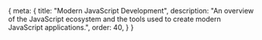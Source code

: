 <route>
{
	meta: {
		title: "Modern JavaScript Development",
		description: "An overview of the JavaScript ecosystem and the tools used to create modern JavaScript applications.",
		order: 40,
	}
}
</route>

<Title :title="$route.meta.title" :description="$route.meta.description" />

In the previous articles, we've mostly focused on the JavaScript language. In this and the following article, we'll instead focus on the development of JavaScript applications using modern tools and libraries. The goal of this article is to introduce you to the different concepts and tools that are used to build modern JavaScript applications. We could call this the JavaScript ecosystem.

> What exactly is the JavaScript ecosystem?

That's not an easy question to answer. The short answer is that it's the tools and libraries used to build JavaScript applications. To some extent, it's also the services we use; things like databases, authentication, deployment, hosting, etc. Everything's connected. 

What I'm going to more specifically talk about is:

- Runtime environments
- Package management
- Module systems
- Bundlers
- Transpilers
- Progressive Web Apps
- and the *Jamstack*

By the end of this article, I hope you'll better understand what all of that means. But, before we try to understand the *status quo*, I think it'll be helpful to look at how we got here.

## The transition to build tools

I want to quickly explain how JavaScript development transitioned to using build tools. It's not obvious why we would need build tools for JavaScript. After all, JavaScript was made for the web. You inline some JavaScript in a `<script>` tag within your HTML document or specify a `src` attribute on the script tag that points to a JavaScript file. That's it. The browser runs the code as soon as it's encountered; no compilation is required.

> What if we want to use libraries?

Well, we could download someone else's JavaScript file and load it with a `<script>` tag all the same. But admittedly, this is kind of a tedious process, especially if we have many libraries.

Other languages deal with this by having package managers, a command-line tool that can download and update packages (libraries). Python has pip, Java has Maven or Gradle, C# has NuGet, Rust has Cargo, and so and so forth.

But then again, these other languages also support **modules**. Meaning you can import code from another file or library, something that JavaScript lacks — or at least used to. 

> So, what changed?

[Node.js](https://nodejs.org/en/), a JavaScript runtime built on Chrome's V8 JavaScript engine, meant that you can run JavaScript without a browser, just like any other language.

Along with Node.js came npm, the Node Package Manager. It didn't take long for npm to have tens of thousands of packages and now well over a million packages. But these packages were made for Node.js, not for the browser. Still, many of the libraries could be used in either environment.

::: c note Note
We'll talk more in-depth about these concepts and others in the following chapters, so don't be alarmed if you still don't know what any of these things are.
:::

> Now we have a package manager in JavaScript, problem solved, right?

Well, not really. We still have two problems.

- Some libraries can't be used in the browser because they use the node module system (CommonJS), which isn't valid JavaScript syntax in the browser.
- It's still tedious to get the library's code from the `node_modules` folder, where all the NPM packages were installed.

Introducing: **Bundlers**.

> [Browserify](https://browserify.org/) lets you `require('modules')` in the browser by bundling up all of your dependencies.

The idea is simple enough. You resolve all the imports and bundle them into a single file. Now you can use NPM packages in the browser (assuming they're otherwise browser compatible).

Now we have package management, and we can take advantage of the large library of packages already made for Node.js. We can easily update our dependencies and bundle them into a single file for our web page. But that does mean we have a build step. We need tools to develop our applications now. So, in for a penny, in for a pound.


## JavaScript runtimes

In the following chapters, I want to introduce you to many of the common-day tools and libraries used in JavaScript development so that you'll recognize the names and be able to understand what's going on when you encounter them in the future. So, let's go back to JavaScript runtimes.

> As an asynchronous event-driven JavaScript runtime, [Node.js](https://nodejs.org/en/about/) is designed to build scalable network applications.
> HTTP is a first-class citizen in Node.js, designed with streaming and low latency in mind. This makes Node.js well suited for the foundation of a web library or framework.

Basically, we can have JavaScript on the server-side as well.

The most popular web framework for Node.js is [Express](https://expressjs.com/), but there are others like [Koa](), [Hapi](), [Fastify], and [NestJS]().

Node isn't only used for web servers. Its asynchronous and event-based nature means that it's a pretty good solution for any real-time application, especially those dealing with the web since HTTP is a first-class citizen.

Node.js isn't the only game in town. [Deno](https://deno.land/) (Node backward) was created by the original developer of Node.js, Ryan Dahl. Deno is built with Rust, but it still uses the V8 engine.

> Deno is a secure runtime for JavaScript and TypeScript.

Deno tries to solve some of the problems of Node.js, namely security and how it handles dependencies.

Deno isn't necessarily trying to compete with Node but rather provide an alternative. Deno might be a better environment for utility scripts, similar to Bash or Python.

## Package management

Let's talk about npm and some alternatives. First, what exactly is npm?

npm consists of three distinct components:

- The [website](https://www.npmjs.com/)
- The [CLI](https://docs.npmjs.com/cli/v7)
- The [registry](https://docs.npmjs.com/cli/v7/using-npm/registry)

We're going to focus on the CLI and what it can do.

The most common use-cases of the `npm` CLI are to
- Install and update your dependencies
- Run tasks/scripts

There's a lot more you can do with `npm,` but it's not relevant for our purposes.

npm had some competition, but other tools have fallen out of favor.

Tools like

- [Grunt](https://gruntjs.com/): A task runner
- [Gulp](https://gulpjs.com/): A toolkit to automate & enhance your workflow
- [Bower](https://bower.io/): A package manager for the web

have largely been replaced by built-in features in `npm` and by other tools like Webpack and Rollup (which we will talk about soon in the [Bundlers](#bundlers) section).

Even though some of these tools are deprecated or on their way out, npm does still have competition. These are package managers like `npm` and they use the npm registry, but they offer some additional features and altering implementations.

- [Yarn](https://yarnpkg.com/): A package manager that doubles down as project manager
- [pnpm](https://pnpm.io/): Fast, disk space-efficient package manager

Their feature sets are essentially the same nowadays, as npm implemented most of the features that originated in Yarn. pnpm is the newest of the bunch and is focused on performance.

::: c note Note
Before you go crazy adding packages to your next project, check out a site called [Bundlephobia](https://bundlephobia.com/), where you can look up the size of a package. It's always a good idea to be informed about the impact of adding a dependency to your project.
:::

## Module systems

There's one feature we skipped in the [New ECMAScript Features](/new-es-features) article: Importing and exporting, i.e., modules. Before ES modules were introduced to the language, we couldn't import or export code in the browser. But as we saw, we can in Node.js, and we can take advantage of modules via bundling.

::: c info Info
If you're interested in ES modules, the official, standardized module system in JavaScript, and how to import/export modules, check out: [MDN: Modules](https://developer.mozilla.org/en-US/docs/Web/JavaScript/Guide/Modules) and [MDN: Import](https://developer.mozilla.org/en-US/docs/Web/JavaScript/Reference/Statements/import).
:::

We already mentioned one module format, CommonJS. Note that I called CommonJS a format, a.k.a. a definition. There are multiple different module definitions for JavaScript that are implemented by different module **loaders**. Some module loaders are built into other tools like bundlers.

The most notable formats are
- CommonJS (`cjs/commonjs`): the original module format used Node.js.
- Asynchronous Module Definition (`amd`): based on CJS, but with support for asynchronous module loading.
- Universal Module Definition (`umd`): Attempts to be compatible with AMD and CJS.
- ES Modules (`esm/module`): JavaScript's native module format, also supported by Node.js.
- SystemJS modules (`system`): The native format for the Universal module loader (SystemJS) that supports CJS, AMD, and ESM.

Out of all of these, you really only need to recognize the CommonJS and ES modules syntax.

CommonJS uses the `require` keyword and a global `exports` object.

```js
// Requiring a module (npm package)
const package = require('module-name')
// or a local file
const circle = require('./circle.js');
// Using the imported module
console.log(`The area of a circle of radius 4 is ${circle.area(4)}`);

// Exporting individual values
// these can be anything, primitives, objects, functions, classes, etc.
module.exports.someValue = "Hello world!";
module.exports.anotherValue = [1, 2, 3];
// Can also use the shortcut
exports.someValue = "Hello world!";

// You can also assign an object directly
module.exports = { prop1: "Hello", anotherProp: "World" }
```

[Node.js CommonJS modules](https://nodejs.org/docs/latest/api/modules.html)

ES Modules, on the other hand, use the `import` and `export` syntax.

```js
import defaultExport from "module-name";
import { export1, export2 } from "module-name";

export function functionName(){...}
export const variable1;
export { name1, name2, …, nameN };

// Default exports
export default expression;
```
[MDN: Import](https://developer.mozilla.org/en-US/docs/Web/JavaScript/Reference/Statements/import) and [Export](https://developer.mozilla.org/en-US/docs/Web/JavaScript/Reference/Statements/export)

## Bundlers

We covered the basic idea of bundlers, but they can do so much more than just combine your files into a single file.

- Bundlers
  - Rollup, Webpack, parcel, esbuild, others (snowpack?)
    - https://rollupjs.org/guide/en/
    - https://v2.parceljs.org/
    - https://webpack.js.org/
    - https://www.snowpack.dev/
    - https://esbuild.github.io/
  - Extending functionality
    - Preprocessors
      - SASS, LESS, POSTCSS
        - https://sass-lang.com/
        - https://postcss.org/
        - https://lesscss.org/
    - Plugins
  - Example running rollup.js
  - Vite
    - A build / development tool
    - Rollup
    - ESBuild
    - ESM
    - https://vitejs.dev/

## Transpilers
- Babel https://babeljs.io/
- TypeScript https://www.typescriptlang.org/
- Flow https://flow.org/

## Progressive Web Apps
- https://web.dev/progressive-web-apps/
- Single page applications https://developer.mozilla.org/en-US/docs/Glossary/SPA
- Pre-rendering
  - VS CSR and SSR
  - SEO
- The development of front-end applications resembles normal program or back end Development
  - We have everything other applications have
    - Testing
      - Unit tests
        - Jest https://jestjs.io/s
        - Mocha https://mochajs.org/
        - Jasmine https://jasmine.github.io/
      - E2E
        - Cypress https://www.cypress.io/
      - Mocking APIs
        - Mirage.js https://miragejs.com/
        - MSW https://mswjs.io/
    - IDE tools
      - Linters, formatters

## The Jamstack
https://www.netlify.com/jamstack/
https://jamstack.org/what-is-jamstack/
- Frameworks (site generators)
  - Static site generators
- Headless CMS
- CI / CD Build
- Hosting
